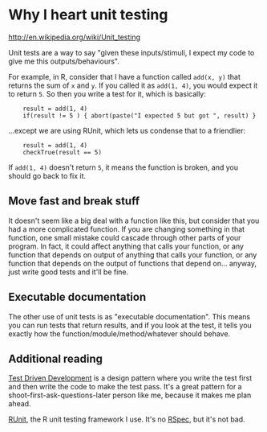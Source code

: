 # Why I heart unit testing

http://en.wikipedia.org/wiki/Unit_testing

Unit tests are a way to say "given these inputs/stimuli, I expect my code to give me this outputs/behaviours".

For example, in R, consider that I have a function called `add(x, y)` that returns the sum of `x` and `y`. If you called it as `add(1, 4)`, you would expect it to return `5`. So then you write a test for it, which is basically:

```
    result = add(1, 4)
    if(result != 5 ) { abort(paste("I expected 5 but got ", result) }
```

...except we are using RUnit, which lets us condense that to a friendlier:

```
    result = add(1, 4)
    checkTrue(result == 5)
```

If `add(1, 4)` doesn't return `5`, it means the function is broken, and you should go back to fix it.

## Move fast and break stuff

It doesn't seem like a big deal with a function like this, but consider that you had a more complicated function. If you are changing something in that function, one small mistake could cascade through other parts of your program. In fact, it could affect anything that calls your function, or any function that depends on output of anything that calls your function, or any function that depends on the output of functions that depend on... anyway, just write good tests and it'll be fine.

## Executable documentation

The other use of unit tests is as "executable documentation". This means you can run tests that return results, and if you look at the test, it tells you exactly how the function/module/method/whatever should behave.

## Additional reading

[Test Driven Development](http://en.wikipedia.org/wiki/Test-driven_development) is a design pattern where you write the test first and then write the code to make the test pass. It's a great pattern for a shoot-first-ask-questions-later person like me, because it makes me plan ahead.

[RUnit](http://cran.r-project.org/web/packages/RUnit/), the R unit testing framework I use. It's no [RSpec](http://rspec.info/), but it's not bad.